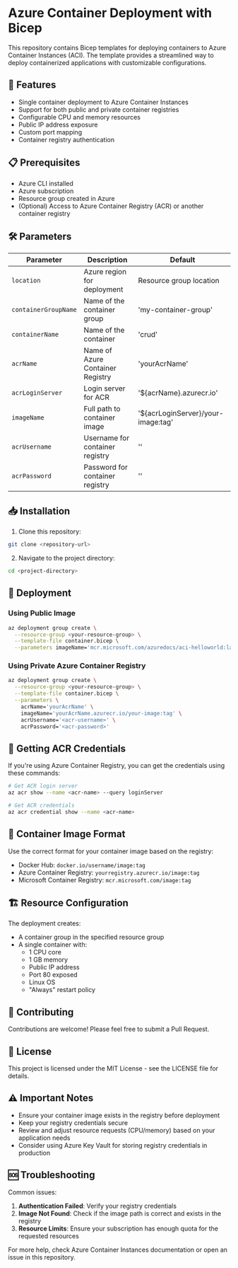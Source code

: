 # Azure Container Deployment with Bicep

This repository contains Bicep templates for deploying containers to Azure Container Instances (ACI). The template provides a streamlined way to deploy containerized applications with customizable configurations.

## 🚀 Features

- Single container deployment to Azure Container Instances
- Support for both public and private container registries
- Configurable CPU and memory resources
- Public IP address exposure
- Custom port mapping
- Container registry authentication

## 📋 Prerequisites

- Azure CLI installed
- Azure subscription
- Resource group created in Azure
- (Optional) Access to Azure Container Registry (ACR) or another container registry

## 🛠️ Parameters

| Parameter | Description | Default |
|-----------|-------------|---------|
| `location` | Azure region for deployment | Resource group location |
| `containerGroupName` | Name of the container group | 'my-container-group' |
| `containerName` | Name of the container | 'crud' |
| `acrName` | Name of Azure Container Registry | 'yourAcrName' |
| `acrLoginServer` | Login server for ACR | '${acrName}.azurecr.io' |
| `imageName` | Full path to container image | '${acrLoginServer}/your-image:tag' |
| `acrUsername` | Username for container registry | '' |
| `acrPassword` | Password for container registry | '' |

## 📥 Installation

1. Clone this repository:
```bash
git clone <repository-url>
```

2. Navigate to the project directory:
```bash
cd <project-directory>
```

## 🚀 Deployment

### Using Public Image

```bash
az deployment group create \
  --resource-group <your-resource-group> \
  --template-file container.bicep \
  --parameters imageName='mcr.microsoft.com/azuredocs/aci-helloworld:latest'
```

### Using Private Azure Container Registry

```bash
az deployment group create \
  --resource-group <your-resource-group> \
  --template-file container.bicep \
  --parameters \
    acrName='yourAcrName' \
    imageName='yourAcrName.azurecr.io/your-image:tag' \
    acrUsername='<acr-username>' \
    acrPassword='<acr-password>'
```

## 🔑 Getting ACR Credentials

If you're using Azure Container Registry, you can get the credentials using these commands:

```bash
# Get ACR login server
az acr show --name <acr-name> --query loginServer

# Get ACR credentials
az acr credential show --name <acr-name>
```

## 📝 Container Image Format

Use the correct format for your container image based on the registry:

- Docker Hub: `docker.io/username/image:tag`
- Azure Container Registry: `yourregistry.azurecr.io/image:tag`
- Microsoft Container Registry: `mcr.microsoft.com/image:tag`

## 🏗️ Resource Configuration

The deployment creates:
- A container group in the specified resource group
- A single container with:
  - 1 CPU core
  - 1 GB memory
  - Public IP address
  - Port 80 exposed
  - Linux OS
  - "Always" restart policy

## 🤝 Contributing

Contributions are welcome! Please feel free to submit a Pull Request.

## 📄 License

This project is licensed under the MIT License - see the LICENSE file for details.

## ⚠️ Important Notes

- Ensure your container image exists in the registry before deployment
- Keep your registry credentials secure
- Review and adjust resource requests (CPU/memory) based on your application needs
- Consider using Azure Key Vault for storing registry credentials in production

## 🆘 Troubleshooting

Common issues:
1. **Authentication Failed**: Verify your registry credentials
2. **Image Not Found**: Check if the image path is correct and exists in the registry
3. **Resource Limits**: Ensure your subscription has enough quota for the requested resources

For more help, check Azure Container Instances documentation or open an issue in this repository.